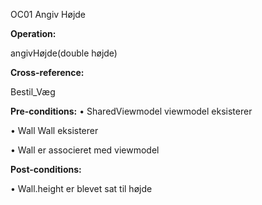 OC01 Angiv Højde

**Operation:**

angivHøjde(double højde)

**Cross-reference:**

Bestil_Væg

**Pre-conditions:**
   •    SharedViewmodel viewmodel eksisterer
   
   •    Wall Wall eksisterer
   
   •	Wall er associeret med viewmodel
   
**Post-conditions:**

   •	Wall.height er blevet sat til højde
